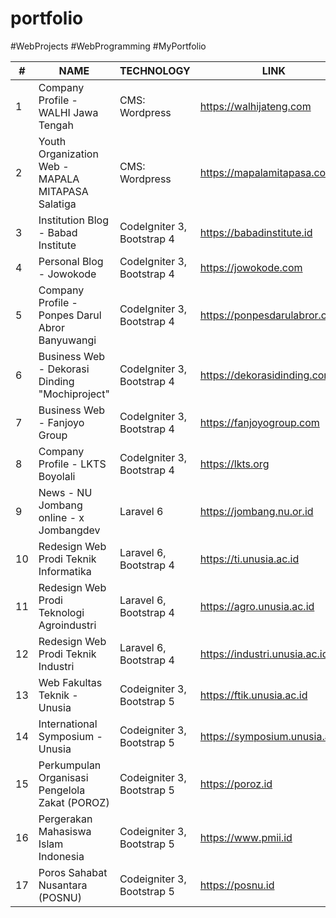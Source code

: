 # portfolio
#WebProjects #WebProgramming #MyPortfolio

| #   | NAME                                              	| TECHNOLOGY                                     	| LINK                                 	| YEAR |
|-----|---------------------------------------------------	|-----------------------------------------------	|--------------------------------------	|------|
|  1  | Company Profile - WALHI Jawa Tengah                	| CMS: Wordpress				                        	| https://walhijateng.com             	| 2018 |
|  2  | Youth Organization Web - MAPALA MITAPASA Salatiga  	| CMS: Wordpress		                        	    | https://mapalamitapasa.com           	| 2019 |
|  3  | Institution Blog - Babad Institute				 	        | CodeIgniter 3, Bootstrap 4                      | https://babadinstitute.id            	| 2020 |
|  4  | Personal Blog - Jowokode				            	      | CodeIgniter 3, Bootstrap 4                      | https://jowokode.com     	          	| 2020 |
|  5  | Company Profile - Ponpes Darul Abror Banyuwangi     | CodeIgniter 3, Bootstrap 4		              	  | https://ponpesdarulabror.com        	| 2020 |
|  6  | Business Web - Dekorasi Dinding "Mochiproject"      | CodeIgniter 3, Bootstrap 4  	              	  | https://dekorasidinding.com    	    	| 2020 |
|  7  | Business Web - Fanjoyo Group                        | CodeIgniter 3, Bootstrap 4                      | https://fanjoyogroup.com              | 2020 |
|  8  | Company Profile - LKTS Boyolali                     | CodeIgniter 3, Bootstrap 4                      | https://lkts.org                      | 2021 |
|  9  | News - NU Jombang online - x Jombangdev             | Laravel 6                                       | https://jombang.nu.or.id              | 2021 |
|  10 | Redesign Web Prodi Teknik Informatika               | Laravel 6, Bootstrap 4                          | https://ti.unusia.ac.id               | 2021 |
|  11 | Redesign Web Prodi Teknologi Agroindustri           | Laravel 6, Bootstrap 4                          | https://agro.unusia.ac.id             | 2021 |
|  12 | Redesign Web Prodi Teknik Industri                  | Laravel 6, Bootstrap 4                          | https://industri.unusia.ac.id         | 2021 |
|  13 | Web Fakultas Teknik - Unusia                        | Codeigniter 3, Bootstrap 5                      | https://ftik.unusia.ac.id             | 2021 |
|  14 | International Symposium - Unusia                    | Codeigniter 3, Bootstrap 5                      | https://symposium.unusia.ac.id        | 2021 |
|  15 | Perkumpulan Organisasi Pengelola Zakat (POROZ)      | Codeigniter 3, Bootstrap 5                      | https://poroz.id                      | 2021 |
|  16 | Pergerakan Mahasiswa Islam Indonesia                | Codeigniter 3, Bootstrap 5                      | https://www.pmii.id                   | 2021 |
|  17 | Poros Sahabat Nusantara (POSNU)                     | Codeigniter 3, Bootstrap 5                      | https://posnu.id                      | 2021 |  

